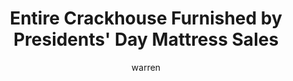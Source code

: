 ---
layout: post
title: "Entire Crackhouse Furnished by Presidents' Day Mattress Sales"
author: warren
categories: [ general ]
image: assets/images/bezos-selfie.jpg
featured: true
hidden: false
---